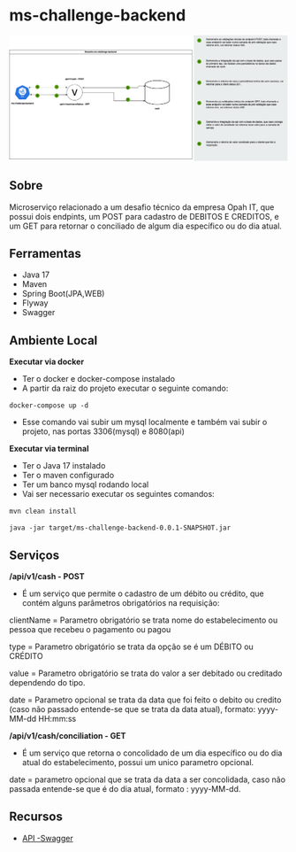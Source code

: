 # ms-challenge-backend

![Image Caption](desenho-desafio.drawio.png)

## Sobre

Microserviço relacionado a um desafio técnico da empresa Opah IT, que possui dois endpints, um POST para cadastro de
DEBITOS E CREDITOS, e um GET para retornar o conciliado de algum dia específico ou do dia atual.

## Ferramentas

- Java 17
- Maven
- Spring Boot(JPA,WEB)
- Flyway
- Swagger

## Ambiente Local

**Executar via docker**

- Ter o docker e docker-compose instalado
- A partir da raiz do projeto executar o seguinte comando:

```
docker-compose up -d
```

- Esse comando vai subir um mysql localmente e também vai subir o projeto, nas portas 3306(mysql) e 8080(api)

**Executar via terminal**

- Ter o Java 17 instalado
- Ter o maven configurado
- Ter um banco mysql rodando local
- Vai ser necessario executar os seguintes comandos:

```
mvn clean install
```

```
java -jar target/ms-challenge-backend-0.0.1-SNAPSHOT.jar
```

## Serviços

**/api/v1/cash - POST**

- É um serviço que permite o cadastro de um débito ou crédito, que contém alguns parâmetros obrigatórios na requisição:

clientName = Parametro obrigatório se trata nome do estabelecimento ou pessoa que recebeu o pagamento ou pagou

type = Parametro obrigatório se trata da opção se é um DÉBITO ou CRÉDITO

value = Parametro obrigatório se trata do valor a ser debitado ou creditado dependendo do tipo.

date = Parametro opcional se trata da data que foi feito o debito ou credito (caso não passado entende-se que se trata
da data atual), formato: yyyy-MM-dd HH:mm:ss

**/api/v1/cash/conciliation - GET**

- É um serviço que retorna o concolidado de um dia específico ou do dia atual do estabelecimento,
  possui um unico parametro opcional.

date = parametro opcional que se trata da data a ser concolidada, caso não passada entende-se que é do dia atual,
formato : yyyy-MM-dd.

## Recursos

- [API -Swagger](http://localhost:8080/swagger-ui.html)

